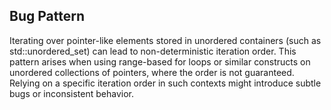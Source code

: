 ## Bug Pattern

Iterating over pointer-like elements stored in unordered containers (such as std::unordered_set) can lead to non-deterministic iteration order. This pattern arises when using range-based for loops or similar constructs on unordered collections of pointers, where the order is not guaranteed. Relying on a specific iteration order in such contexts might introduce subtle bugs or inconsistent behavior.